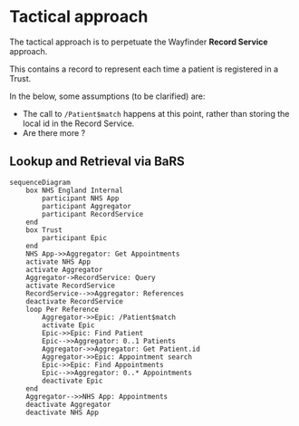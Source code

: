 # Tactical approach

The tactical approach is to perpetuate the Wayfinder __Record Service__ approach.

This contains a record to represent each time a patient is registered in a Trust.

In the below, some assumptions (to be clarified) are:

* The call to `/Patient$match` happens at this point, rather than storing the local id in the Record Service.
* Are there more ?


## Lookup and Retrieval via BaRS
```mermaid
sequenceDiagram
    box NHS England Internal
        participant NHS App
        participant Aggregator
        participant RecordService
    end
    box Trust
        participant Epic
    end
    NHS App->>Aggregator: Get Appointments
    activate NHS App
    activate Aggregator
    Aggregator->RecordService: Query
    activate RecordService
    RecordService-->>Aggregator: References
    deactivate RecordService
    loop Per Reference
        Aggregator->>Epic: /Patient$match
        activate Epic
        Epic->>Epic: Find Patient
        Epic-->>Aggregator: 0..1 Patients
        Aggregator->>Aggregator: Get Patient.id
        Aggregator->>Epic: Appointment search
        Epic->>Epic: Find Appointments
        Epic-->>Aggregator: 0..* Appointments
        deactivate Epic
    end
    Aggregator-->>NHS App: Appointments
    deactivate Aggregator
    deactivate NHS App
```
